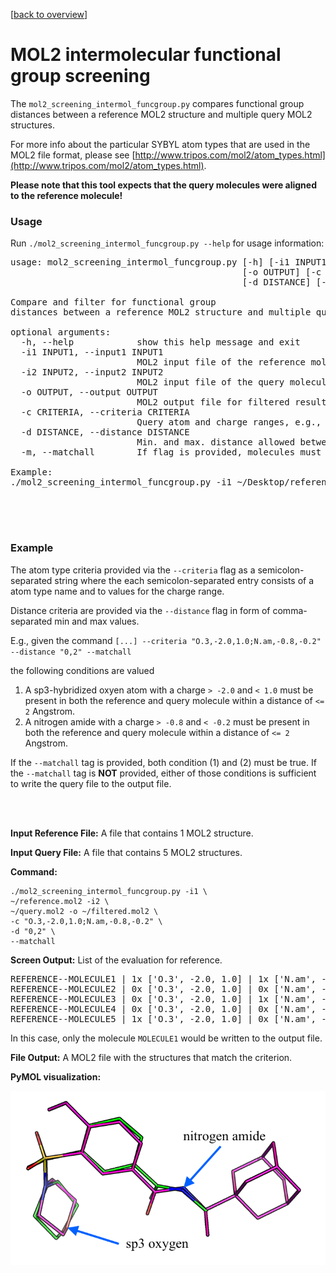 [[back to overview](../../README.md)]

# MOL2 intermolecular functional group screening


The `mol2_screening_intermol_funcgroup.py` compares functional group distances between a reference MOL2 structure and multiple query MOL2 structures.

For more info about the particular SYBYL atom types that are used in the MOL2 file format, please see [http://www.tripos.com/mol2/atom_types.html](http://www.tripos.com/mol2/atom_types.html).

**Please note that this tool expects that the query molecules were aligned to the reference molecule!** 

### Usage

Run `./mol2_screening_intermol_funcgroup.py --help` for usage information:

<pre>
usage: mol2_screening_intermol_funcgroup.py [-h] [-i1 INPUT1] [-i2 INPUT2]
                                            [-o OUTPUT] [-c CRITERIA]
                                            [-d DISTANCE] [-m]

Compare and filter for functional group 
distances between a reference MOL2 structure and multiple query MOL2 structures.

optional arguments:
  -h, --help            show this help message and exit
  -i1 INPUT1, --input1 INPUT1
                        MOL2 input file of the reference molecule.
  -i2 INPUT2, --input2 INPUT2
                        MOL2 input file of the query molecules.
  -o OUTPUT, --output OUTPUT
                        MOL2 output file for filtered results.
  -c CRITERIA, --criteria CRITERIA
                        Query atom and charge ranges, e.g., "O.2,-1.2,2;O.3,-20.0,100.0".
  -d DISTANCE, --distance DISTANCE
                        Min. and max. distance allowed between functional groups, e.g., "0,10".
  -m, --matchall        If flag is provided, molecules must satisfy all criteria.

Example:
./mol2_screening_intermol_funcgroup.py -i1 ~/Desktop/reference.mol2 -i2 ~/Desktop/query.mol2 -o ~/Desktop/filtered.mol2 -c "O.3,-2.0,1.0;N.am,-0.8,-0.2" -d "0,2"

</pre>

<br>
<br>

### Example

The atom type criteria provided via the `--criteria` flag as a semicolon-separated string where the each semicolon-separated entry consists of a atom type name and to values for the charge range. 

Distance criteria are provided via the `--distance` flag in form of comma-separated min and max values.

E.g., given the command `[...] --criteria "O.3,-2.0,1.0;N.am,-0.8,-0.2" --distance "0,2" --matchall` 

the following conditions are valued

1. A sp3-hybridized oxyen atom with a charge `> -2.0` and `< 1.0` must be present in both the reference and query molecule within a distance of `<= 2` Angstrom. 
2. A nitrogen amide with a charge `> -0.8` and `< -0.2` must be present in both the reference and query molecule within a distance of `<= 2` Angstrom. 

If the `--matchall` tag is provided, both condition (1) and (2) must be true. If the `--matchall` tag is **NOT** provided, either of those conditions is sufficient to write the query file to the output file.


<br>
<br>


**Input Reference File:** A file that contains 1 MOL2 structure.

**Input Query File:** A file that contains 5 MOL2 structures.

**Command:** 

	./mol2_screening_intermol_funcgroup.py -i1 \
	~/reference.mol2 -i2 \
	~/query.mol2 -o ~/filtered.mol2 \
	-c "O.3,-2.0,1.0;N.am,-0.8,-0.2" \
	-d "0,2" \
	--matchall

**Screen Output:** List of the evaluation for reference.

<pre>
REFERENCE--MOLECULE1 | 1x ['O.3', -2.0, 1.0] | 1x ['N.am', -0.8, -0.2] | 
REFERENCE--MOLECULE2 | 0x ['O.3', -2.0, 1.0] | 0x ['N.am', -0.8, -0.2] | 
REFERENCE--MOLECULE3 | 0x ['O.3', -2.0, 1.0] | 1x ['N.am', -0.8, -0.2] | 
REFERENCE--MOLECULE4 | 0x ['O.3', -2.0, 1.0] | 0x ['N.am', -0.8, -0.2] | 
REFERENCE--MOLECULE5 | 1x ['O.3', -2.0, 1.0] | 0x ['N.am', -0.8, -0.2] | 
</pre>

In this case, only the molecule `MOLECULE1` would be written to the output file.


**File Output:** A MOL2 file with the structures that match the criterion.

**PyMOL visualization:** 

![](../../images/tools/ex_mol2_screening_intermol_funcgroup.png)

